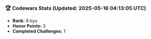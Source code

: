 ### 🏆 Codewars Stats (Updated: 2025-05-16 04:13:05 UTC)

- **Rank:** 8 kyu
- **Honor Points:** 3
- **Completed Challenges:** 1
